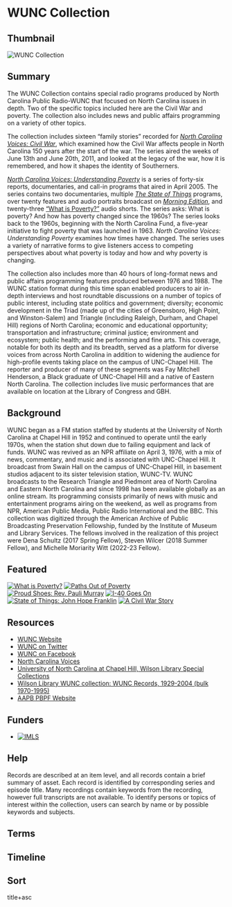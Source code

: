 # WUNC Collection

## Thumbnail 

![WUNC Collection](https://s3.amazonaws.com/americanarchive.org/special-collections/WUNC_North_Carolina_Voices_thumbnail.png "WUNC Collection")

## Summary

The WUNC Collection contains special radio programs produced by North Carolina Public Radio-WUNC that focused on North Carolina issues in depth. Two of the specific topics included here are the Civil War and poverty. The collection also includes news and public affairs programming on a variety of other topics.

The collection includes sixteen “family stories” recorded for [<em>North Carolina Voices: Civil War</em>](https://americanarchive.org/catalog?f%5Baccess_types%5D%5B%5D=online&f%5Bepisode_titles%5D%5B%5D=The+Civil+War+Story+Modules&sort=asset_date+asc), which examined how the Civil War affects people in North Carolina 150 years after the start of the war. The series aired the weeks of June 13th and June 20th, 2011, and looked at the legacy of the war, how it is remembered, and how it shapes the identity of Southerners.

[<em>North Carolina Voices: Understanding Poverty</em>](https://americanarchive.org/catalog?f%5Baccess_types%5D%5B%5D=online&f%5Bseries_titles%5D%5B%5D=North+Carolina+Voices%3AUnderstanding+Poverty&sort=asset_date+asc) is a series of forty-six reports, documentaries, and call-in programs that aired in April 2005. The series contains two documentaries, multiple [<em>The State of Things</em>](https://americanarchive.org/catalog?f%5Baccess_types%5D%5B%5D=online&f%5Bcontributing_organizations%5D%5B%5D=WUNC+%28NC%29&f%5Bseries_titles%5D%5B%5D=The+State+of+Things&sort=asset_date+asc) programs, over twenty features and audio portraits broadcast on [<em>Morning Edition</em>](https://americanarchive.org/catalog?f%5Baccess_types%5D%5B%5D=all&f%5Bcontributing_organizations%5D%5B%5D=WUNC+%28NC%29&f%5Bseries_titles%5D%5B%5D=Morning+Edition&sort=asset_date+asc), and twenty-three [“What is Poverty?”](https://americanarchive.org/catalog?f%5Bcontributing_organizations%5D%5B%5D=WUNC+%28NC%29&q=%22What+is+Poverty%22&sort=asset_date+asc&f[access_types][]=online) audio shorts. The series asks: What is poverty? And how has poverty changed since the 1960s? The series looks back to the 1960s, beginning with the North Carolina Fund, a five-year initiative to fight poverty that was launched in 1963. <em>North Carolina Voices: Understanding Poverty</em> examines how times have changed. The series uses a variety of narrative forms to give listeners access to competing perspectives about what poverty is today and how and why poverty is changing.

The collection also includes more than 40 hours of long-format news and public affairs programming features produced between 1976 and 1988. The WUNC station format during this time span enabled producers to air in-depth interviews and host roundtable discussions on a number of topics of public interest, including state politics and government; diversity; economic development in the Triad (made up of the cities of Greensboro, High Point, and Winston-Salem) and Triangle (including Raleigh, Durham, and Chapel Hill) regions of North Carolina; economic and educational opportunity; transportation and infrastructure; criminal justice; environment and ecosystem; public health; and the performing and fine arts. This coverage, notable for both its depth and its breadth, served as a platform for diverse voices from across North Carolina in addition to widening the audience for high-profile events taking place on the campus of UNC-Chapel Hill. The reporter and producer of many of these segments was Fay Mitchell Henderson, a Black graduate of UNC-Chapel Hill and a native of Eastern North Carolina. The collection includes live music performances that are available on location at the Library of Congress and GBH.

## Background

WUNC began as a FM station staffed by students at the University of North Carolina at Chapel Hill in 1952 and continued to operate until the early 1970s, when the station shut down due to failing equipment and lack of funds. WUNC was revived as an NPR affiliate on April 3, 1976, with a mix of news, commentary, and music and is associated with UNC-Chapel Hill. It broadcast from Swain Hall on the campus of UNC-Chapel Hill, in basement studios adjacent to its sister television station, WUNC-TV. WUNC broadcasts to the Research Triangle and Piedmont area of North Carolina and Eastern North Carolina and since 1998 has been available globally as an online stream. Its programming consists primarily of news with music and entertainment programs airing on the weekend, as well as programs from NPR, American Public Media, Public Radio International and the BBC. This collection was digitized through the American Archive of Public Broadcasting Preservation Fellowship, funded by the Institute of Museum and Library Services. The fellows involved in the realization of this project were Dena Schultz (2017 Spring Fellow), Steven Wilcer (2018 Summer Fellow), and Michelle Moriarity Witt (2022-23 Fellow).

## Featured

[![What is Poverty?](https://s3.amazonaws.com/americanarchive.org/special-collections/aapb_tile.png)](/catalog/cpb-aacip_515-p843r0qv2f)
[![Paths Out of Poverty](https://s3.amazonaws.com/americanarchive.org/special-collections/aapb_tile.png)](/catalog/cpb-aacip_515-901zc7sj82)
[![Proud Shoes: Rev. Pauli Murray](https://s3.amazonaws.com/americanarchive.org/special-collections/aapb_tile.png)](/catalog/cpb-aacip-0481a9efe1a)
[![I-40 Goes On](https://s3.amazonaws.com/americanarchive.org/special-collections/aapb_tile.png)](/catalog/cpb-aacip-9639c89d9b4)
[![State of Things: John Hope Franklin](https://s3.amazonaws.com/americanarchive.org/special-collections/aapb_tile.png)](/catalog/cpb-aacip-515-3r0pr7nh66)
[![A Civil War Story](https://s3.amazonaws.com/americanarchive.org/special-collections/aapb_tile.png)](/catalog/cpb-aacip_515-bv79s1mf32)

## Resources

- [WUNC Website](http://wunc.org/)
- [WUNC on Twitter](https://twitter.com/wunc)
- [WUNC on Facebook](https://www.facebook.com/915wunc)
- [North Carolina Voices](http://wunc.org/tags/north-carolina-voices#stream/0)
- [University of North Carolina at Chapel Hill, Wilson Library Special Collections](https://library.unc.edu/wilson/)
- [Wilson Library WUNC collection: WUNC Records, 1929-2004 (bulk 1970-1995)](https://finding-aids.lib.unc.edu/40278/)
- [AAPB PBPF Website](https://pbpf.americanarchive.org/)

## Funders

- [![IMLS](https://s3.amazonaws.com/americanarchive.org/org-logos/imls_logo.png "IMLS Logo")](https://www.imls.gov/)

## Help

Records are described at an item level, and all records contain a brief summary of asset. Each record is identified by corresponding series and episode title. Many recordings contain keywords from the recording, however full transcripts are not available. To identify persons or topics of interest within the collection, users can search by name or by possible keywords and subjects.

## Terms


## Timeline

## Sort

title+asc

